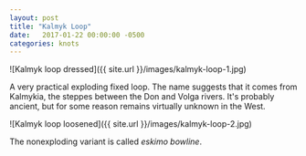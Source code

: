 ```yaml
---
layout: post
title: "Kalmyk Loop"
date:   2017-01-22 00:00:00 -0500
categories: knots
---
```


![Kalmyk loop dressed]({{ site.url }}/images/kalmyk-loop-1.jpg)

<!--more-->

A very practical exploding fixed loop. The name suggests that it comes from Kalmykia, the steppes between the Don and Volga rivers. It's probably ancient, but for some reason remains virtually unknown in the West.
    
![Kalmyk loop loosened]({{ site.url }}/images/kalmyk-loop-2.jpg)

The nonexploding variant is called *eskimo bowline*.